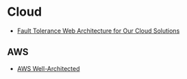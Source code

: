# Cloud

- [Fault Tolerance Web Architecture for Our Cloud Solutions](https://habr.com/en/company/mailru/blog/489896/)

## AWS

- [AWS Well-Architected](https://aws.amazon.com/architecture/well-architected/)
